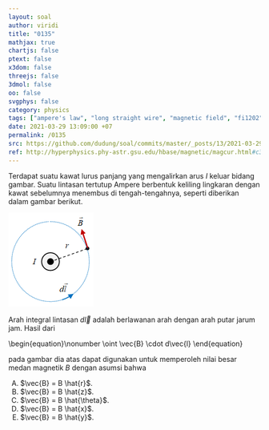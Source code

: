 ```yaml
---
layout: soal
author: viridi
title: "0135"
mathjax: true
chartjs: false
ptext: false
x3dom: false
threejs: false
3dmol: false
oo: false
svgphys: false
category: physics
tags: ["ampere's law", "long straight wire", "magnetic field", "fi1202", "2020-1"]
date: 2021-03-29 13:09:00 +07
permalink: /0135
src: https://github.com/dudung/soal/commits/master/_posts/13/2021-03-29-ampere-law-long-wire.md
ref: http://hyperphysics.phy-astr.gsu.edu/hbase/magnetic/magcur.html#c3
---
```

Terdapat suatu kawat lurus panjang yang mengalirkan arus $I$ keluar bidang gambar. Suatu lintasan tertutup Ampere berbentuk keliling lingkaran dengan kawat sebelumnya menembus di tengah-tengahnya, seperti diberikan dalam gambar berikut.

![](/assets/img/0/13/0135.png)

Arah integral lintasan $d\vec{l}$ adalah berlawanan arah dengan arah putar jarum jam. Hasil dari

\begin{equation}\nonumber
\oint \vec{B} \cdot d\vec{l}
\end{equation}

pada gambar dia atas dapat digunakan untuk memperoleh nilai besar medan magnetik $B$ dengan asumsi bahwa

<ol type="A">
<li>$\vec{B} = B \hat{r}$.
<li>$\vec{B} = B \hat{z}$.
<li>$\vec{B} = B \hat{\theta}$.
<li>$\vec{B} = B \hat{x}$.
<li>$\vec{B} = B \hat{y}$.
